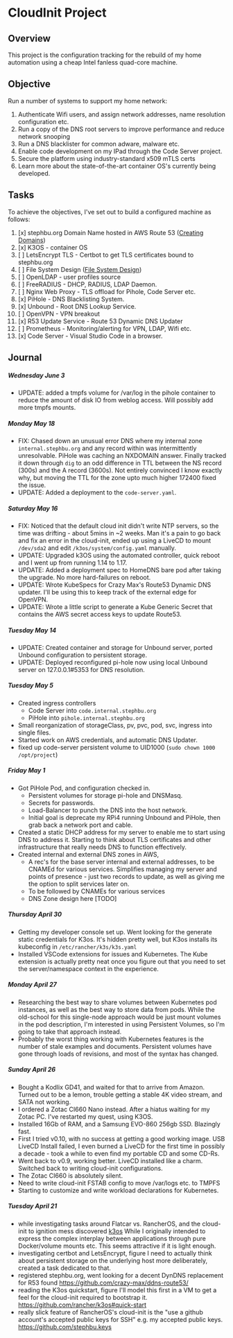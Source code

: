 # CloudInit Project

## Overview
This project is the configuration tracking for the rebuild of my home automation using a cheap Intel fanless quad-core machine.

## Objective

Run a number of systems to support my home network:
1) Authenticate Wifi users, and assign network addresses, name resolution configuration etc. 
2) Run a copy of the DNS root servers to improve performance and reduce network snooping
3) Run a DNS blacklister for common adware, malware etc.
4) Enable code development on my IPad through the Code Server project.
5) Secure the platform using industry-standard x509 mTLS certs
6) Learn more about the state-of-the-art container OS's currently being developed.

## Tasks

To achieve the objectives, I've set out to build a configured machine as follows:
1. [x] stephbu.org Domain Name hosted in AWS Route 53 ([Creating Domains](CreatingDomains.md))
2. [x] K3OS - container OS
3. [ ] LetsEncrypt TLS - Certbot to get TLS certificates bound to stephbu.org
3. [ ] File System Design ([File System Design](FileSystemDesign.md)) 
4. [ ] OpenLDAP - user profiles source
5. [ ] FreeRADIUS - DHCP, RADIUS, LDAP Daemon.
6. [ ] Nginx Web Proxy - TLS offload for Pihole, Code Server etc.
7. [x] PiHole - DNS Blacklisting System.
8. [x] Unbound - Root DNS Lookup Service.
9. [ ] OpenVPN - VPN breakout
10. [x] R53 Update Service - Route 53 Dynamic DNS Updater
11. [ ] Prometheus - Monitoring/alerting for VPN, LDAP, Wifi etc.
12. [x] Code Server - Visual Studio Code in a browser.

## Journal

##### Wednesday June 3
- UPDATE: added a tmpfs volume for /var/log in the pihole container to reduce the amount of disk IO from weblog access.  Will possibly add more tmpfs mounts. 

##### Monday May 18
- FIX: Chased down an unusual error DNS where my internal zone ```internal.stephbu.org``` and any record within was intermittently unresolvable.  PiHole was caching an NXDOMAIN answer.  Finally tracked it down through ```dig``` to an odd difference in TTL between the NS record (300s) and the A record (3600s).  Not entirely convinced I know exactly why, but moving the TTL for the zone upto much higher 172400 fixed the issue.
- UPDATE: Added a deployment to the ```code-server.yaml```.

##### Saturday May 16
- FIX: Noticed that the default cloud init didn't write NTP servers, so the time was drifting - about 5mins in ~2 weeks.  Man it's a pain to go back and fix an error in the cloud-init, ended up using a LiveCD to mount ```/dev/sda2``` and edit ```/k3os/system/config.yaml``` manually.
- UPDATE: Upgraded k3OS using the automated controller, quick reboot and I went up from running 1.14 to 1.17.
- UPDATE: Added a deployment spec to HomeDNS bare pod after taking the upgrade. No more hard-failures on reboot.
- UPDATE: Wrote KubeSpecs for Crazy Max's Route53 Dynamic DNS updater.  I'll be using this to keep track of the external edge for OpenVPN.
- UPDATE: Wrote a little script to generate a Kube Generic Secret that contains the AWS secret access keys to update Route53.

##### Tuesday May 14
- UPDATE: Created container and storage for Unbound server, ported Unbound configuration to persistent storage. 
- UPDATE: Deployed reconfigured pi-hole now using local Unbound server on 127.0.0.1#5353 for DNS resolution.

##### Tuesday May 5
- Created ingress controllers 
    - Code Server into ```code.internal.stephbu.org```
    - PiHole into  ```pihole.internal.stephbu.org```
- Small reorganization of storageClass, pv, pvc, pod, svc, ingress into single files.
- Started work on AWS credentials, and automatic DNS Updater.
- fixed up code-server persistent volume to UID1000 (```sudo chown 1000 /opt/project```)

##### Friday May 1
- Got PiHole Pod, and configuration checked in.  
    - Persistent volumes for storage pi-hole and DNSMasq. 
    - Secrets for passwords.
    - Load-Balancer to punch the DNS into the host network.
    - Initial goal is deprecate my RPi4 running Unbound and PiHole, then grab back a network port and cable.
- Created a static DHCP address for my server to enable me to start using DNS to address it.  Starting to think about TLS certificates and other infrastructure that really needs DNS to function effectively.
- Created internal and external DNS zones in AWS, 
    - A rec's for the base server internal and external addresses, to be CNAMEd for various services.  Simplifies managing my server and points of presence - just two records to update, as well as giving me the option to split services later on.
    - To be followed by CNAMEs for various services
    - DNS Zone design here [TODO]

##### Thursday April 30
- Getting my developer console set up.  Went looking for the generate static credentials for K3os.  It's hidden pretty well, but K3os installs its kubeconfig in ```/etc/rancher/k3s/k3s.yaml```
- Installed VSCode extensions for issues and Kubernetes.  The Kube extension is actually pretty neat once you figure out that you need to set the server/namespace context in the experience.

##### Monday April 27
- Researching the best way to share volumes between Kubernetes pod instances, as well as the best way to store data from pods.  While the old-school for this single-node approach would be just mount volumes in the pod description, I'm interested in using Persistent Volumes, so I'm going to take that approach instead.
- Probably the worst thing working with Kubernetes features is the number of stale examples and documents. Persistent volumes have gone through loads of revisions, and most of the syntax has changed.

##### Sunday April 26
- Bought a Kodlix GD41, and waited for that to arrive from Amazon.  Turned out to be a lemon, trouble getting a stable 4K video stream, and SATA not working.  
- I ordered a Zotac CI660 Nano instead.  After a hiatus waiting for my Zotac PC.  I've restarted my quest, using K3OS.
- Installed 16Gb of RAM, and a Samsung EVO-860 256gb SSD.  Blazingly fast.  
- First I tried v0.10, with no success at getting a good working image.  USB LiveCD Install failed, I even burned a LiveCD for the first time in possibly a decade - took a while to even find my portable CD and some CD-Rs.
- Went back to v0.9, working better. LiveCD installed like a charm.  Switched back to writing cloud-init configurations.
- The Zotac CI660 is absolutely silent.
- Need to write cloud-init FSTAB config to move /var/logs etc. to TMPFS
- Starting to customize and write workload declarations for Kubernetes.

##### Tuesday April 21
- while investigating tasks around Flatcar vs. RancherOS, and the cloud-init to ignition mess discovered [k3os](https://k3os.io)  While I originally intended to express the complex interplay between applications through pure Docker/volume mounts etc. This seems attractive if it is light enough.
- investigating certbot and LetsEncrypt, figure I need to actually think about persistent storage on the underlying host more deliberately, created a task dedicated to that.
- registered stephbu.org, went looking for a decent DynDNS replacement for R53 found https://github.com/crazy-max/ddns-route53/
- reading the K3os quickstart, figure I'll model this first in a VM to get a feel for the cloud-init required to bootstrap it.  https://github.com/rancher/k3os#quick-start
- really slick feature of RancherOS's cloud-init is the "use a github account's accepted public keys for SSH" e.g. my accepted public keys.  https://github.com/stephbu.keys

